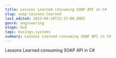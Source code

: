 ```yaml
---
title: Lessons Learned consuming SOAP API in C#
slug: soap-lessons-learned
last_edited: 2023-09-10T15:37:00.000Z
genre: engineering
stage: bud
tags: musings,systems
summary: Lessons Learned consuming SOAP API in C#
---
```


Lessons Learned consuming SOAP API in C#
